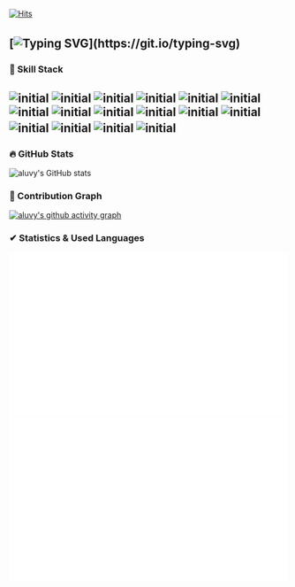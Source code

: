 <!--
**aluvy/aluvy** is a ✨ _special_ ✨ repository because its `README.md` (this file) appears on your GitHub profile.
 
Here are some ideas to get you started:

- 🔭 I’m currently working on ...
- 🌱 I’m currently learning ...
- 👯 I’m looking to collaborate on ...
- 🤔 I’m looking for help with ...
- 💬 Ask me about ...
- 📫 How to reach me: ...
- 😄 Pronouns: ...
- ⚡ Fun fact: ...
-->



[![Hits](https://hits.seeyoufarm.com/api/count/incr/badge.svg?url=https%3A%2F%2Fgithub.com%2Faluvy&count_bg=%23E582D8&title_bg=%23193549&icon=github.svg&icon_color=%23FFFFFF&title=hits&edge_flat=false)](https://hits.seeyoufarm.com)

[![Typing SVG](https://readme-typing-svg.herokuapp.com?font=Fira+Code&weight=600&duration=3000&pause=5000&color=033963&width=435&lines=Hi%F0%9F%96%90+Thank+you+for+visiting+GitHub.)](https://git.io/typing-svg)
　
---
   
### 👻 Skill Stack
![initial](https://img.shields.io/badge/html5-f44b21?style=flat-square&logo=html5&logoColor=white) ![initial](https://img.shields.io/badge/css3-3492ff?style=flat-square&logo=css3&logoColor=white) ![initial](https://img.shields.io/badge/Javascript-fecc00?style=flat-square&logo=javascript&logoColor=white) ![initial](https://img.shields.io/badge/jquery-3484d2?style=flat-square&logo=jquery&logoColor=white) ![initial](https://img.shields.io/badge/react-48cef7?style=flat-square&logo=react&logoColor=white) ![initial](https://img.shields.io/badge/vue.js-4fc08d?style=flat-square&logo=vue.js&logoColor=white) ![initial](https://img.shields.io/badge/bootstrap-7952b3?style=flat-square&logo=bootstrap&logoColor=white) ![initial](https://img.shields.io/badge/wordpress-005571?style=flat-square&logo=wordpress&logoColor=white) ![initial](https://img.shields.io/badge/photoshop-148eff?style=flat-square&logo=adobephotoshop&logoColor=white) ![initial](https://img.shields.io/badge/illustrator-ff9a00?style=flat-square&logo=adobeillustrator&logoColor=white) ![initial](https://img.shields.io/badge/figma-F24E1E?style=flat-square&logo=figma&logoColor=white) ![initial](https://img.shields.io/badge/xd-FF61F6?style=flat-square&logo=adobexd&logoColor=white) ![initial](https://img.shields.io/badge/json-21c25e?style=flat-square&logo=json&logoColor=white) ![initial](https://img.shields.io/badge/python-3776AB?style=flat-square&logo=python&logoColor=white) ![initial](https://img.shields.io/badge/c-00599C?style=flat-square&logo=c&logoColor=white) ![initial](https://img.shields.io/badge/java-FF6B00?style=flat-square&logo=java&logoColor=white)
　
---
   
### 🔥 GitHub Stats
![aluvy's GitHub stats](https://github-readme-stats.vercel.app/api?username=aluvy&hide=contribs,prs&show_icons=true&&theme=cobalt)


### 🌱 Contribution Graph
[![aluvy's github activity graph](https://github-readme-activity-graph.cyclic.app/graph?username=aluvy&theme=onedark&radius=16)](https://github.com/ashutosh00710/github-readme-activity-graph)

<!--
[![aluvy's github activity graph](https://activity-graph.herokuapp.com/graph?username=aluvy&theme=onedark&radius=16)](https://github.com/aluvy/github-readme-activity-graph)
-->

<!--
<a href='https://github.com/aluvy/github-stats-transparent'>
-->

### ✔ Statistics & Used Languages
![](https://github.com/aluvy/github-stats-transparent/blob/output/generated/overview.svg)
![](https://github.com/aluvy/github-stats-transparent/blob/output/generated/languages.svg)

<!--
<a href="2">
   <img src="https://raw.githubusercontent.com/aluvy/github-stats-transparent/output/generated/overview.svg" width="49.2%" />

   
   <img src="https://raw.githubusercontent.com/aluvy/github-stats-transparent/output/generated/languages.svg" width="49.2%" />
</a>
-->
